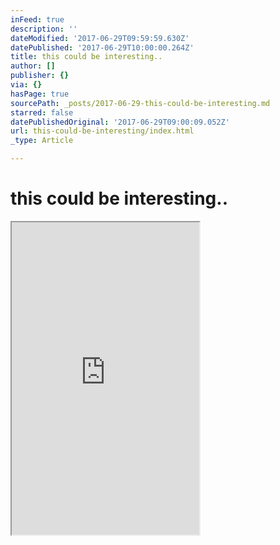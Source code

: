 ```yaml
---
inFeed: true
description: ''
dateModified: '2017-06-29T09:59:59.630Z'
datePublished: '2017-06-29T10:00:00.264Z'
title: this could be interesting..
author: []
publisher: {}
via: {}
hasPage: true
sourcePath: _posts/2017-06-29-this-could-be-interesting.md
starred: false
datePublishedOriginal: '2017-06-29T09:00:09.052Z'
url: this-could-be-interesting/index.html
_type: Article

---
```

# this could be interesting..

<iframe src="https://the-grid.github.io/ed-userhtml/?g=eJytVdFymzAQfPdXqHQ6bmdqsHGctsR2p0_9jMwBAq4IxEhnE7fTf68E2MEJjdNiHmxxOq12905irekg-HbiRrIkwJIr9mvCzFNJjYSyDJjiAgj3_K6Jx6grAYeAEYSii9UYUxaw2y_z6uFu8nsycVMQgqvDBaxunb9s1tlIIiRQIHhCZzj-aCAsIOUNiqwgQjICFjbzJCcUMspt5ClWxjHNqBcgBeWRhrvSjINuaIQQ5QlEfLZHjSGKZpMM45iXPQ7-v5BYPGPxaTSLwoxFa8XfME7s5vbt0XQItRQ7anJIVgFbzd_ZsbX59NKAJlIVQTs0deLvZ2byI7O_H2zOrNCzS3n9-geZ3JvOHKri3F3eDaX2ZPbN7jfVC6h_yXwBlPgDNRO2AKmSuzKeRVJIFbC3sXmilRXeReoMWxcTc-pmGn9yg3PTFraCOMYyNYHb6oEt_eORUtz0SMS7k_AUaKBlBprmGe21153_dYx7FgnQeuOcrgJnOzmbONph4hZrDSxTPNlMM6Iq8Ly6rl2qkYgrc50UHmU8VRhPzVWhUk6b6X0ooMyndvUai5RpFW2c3uIwRAibpVpGCKLwFm5Vps5x_6ZQzeZ9Vm1ROk7nU51nzvbCdiTzg_Q_uykm55v5ziN50_HT7doz8J38_hCMhe37gGFDfumOBCd9aCVnsvK-y2-EX21SFqt7G7oveLkbY6E_zkLb1872x04TA5bsyvzABApmnCJLz3UvOvJKQwYaCCPBpYLFGPnLa8jviDBdccj1m6s1wZBmiHk0RvDNVQRbFkxBYb7xr9D7_3LtBUEgcvMh2BVjZK-uIdvcWCyUWhsiNTcn81rCj4cdS02QGltPpXZH1fr2arWearZHXjOZMGtCLZWIX9Hmzd8fUu830w" height="500" style=""></iframe>